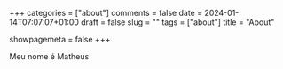 +++
categories = ["about"]
comments = false
date = 2024-01-14T07:07:07+01:00
draft = false
slug = ""
tags = ["about"]
title = "About"

showpagemeta = false
+++

Meu nome é Matheus
